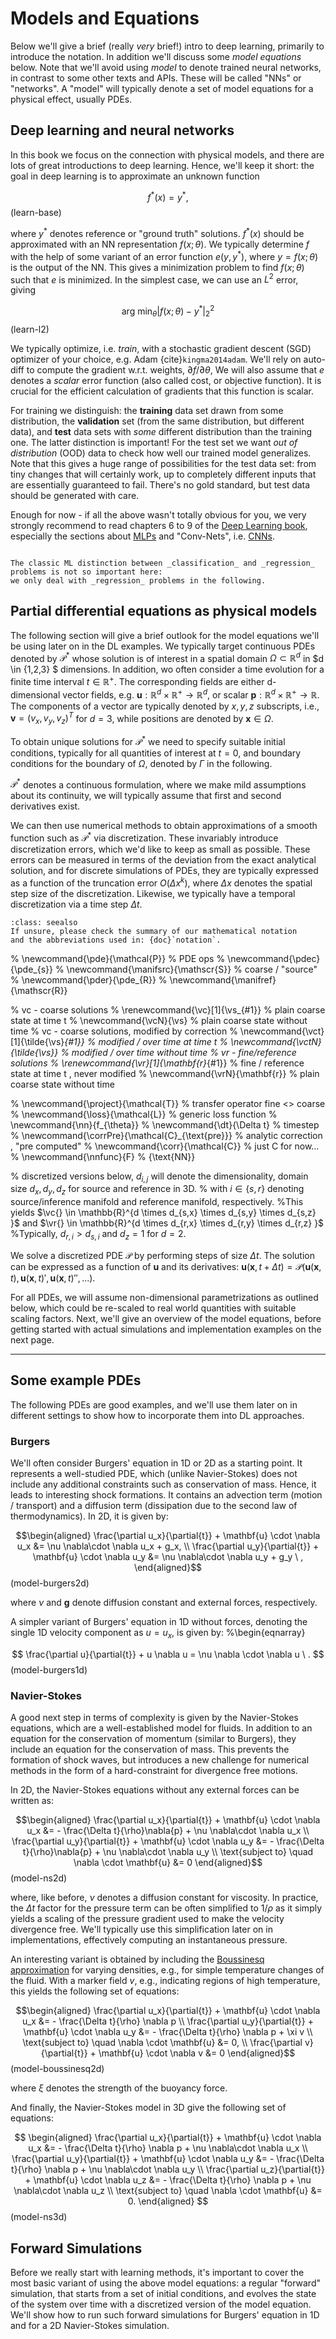 Models and Equations
============================

Below we'll give a brief (really _very_ brief!) intro to deep learning, primarily to introduce the notation.
In addition we'll discuss some _model equations_ below. Note that we'll avoid using _model_ to denote trained neural networks, in contrast to some other texts and APIs. These will be called "NNs" or "networks". A "model" will typically denote a set of model equations for a physical effect, usually PDEs. 

## Deep learning and neural networks

In this book we focus on the connection with physical
models, and there are lots of great introductions to deep learning. 
Hence, we'll keep it short: 
the goal in deep learning is to approximate an unknown function

$$
f^*(x) = y^* , 
$$ (learn-base) 

where $y^*$ denotes reference or "ground truth" solutions.
$f^*(x)$ should be approximated with an NN representation $f(x;\theta)$. We typically determine $f$ 
with the help of some variant of an error function $e(y,y^*)$, where $y=f(x;\theta)$ is the output
of the NN.
This gives a minimization problem to find $f(x;\theta)$ such that $e$ is minimized.
In the simplest case, we can use an $L^2$ error, giving

$$
\text{arg min}_{\theta} | f(x;\theta) - y^* |_2^2
$$ (learn-l2)

We typically optimize, i.e. _train_, 
with a stochastic gradient descent (SGD) optimizer of your choice, e.g. Adam {cite}`kingma2014adam`.
We'll rely on auto-diff to compute the gradient w.r.t. weights, $\partial f / \partial \theta$,
We will also assume that $e$ denotes a _scalar_ error function (also
called cost, or objective function).
It is crucial for the efficient calculation of gradients that this function is scalar.

<!-- general goal, minimize E for e(x,y) ... cf. eq. 8.1 from DLbook 
introduce scalar loss, always(!) scalar...  (also called *cost* or *objective* function) -->

For training we distinguish: the **training** data set drawn from some distribution, 
the **validation** set (from the same distribution, but different data),
and **test** data sets with _some_ different distribution than the training one.
The latter distinction is important! For the test set we want 
_out of distribution_ (OOD) data to check how well our trained model generalizes.
Note that this gives a huge range of possibilities for the test data set: 
from tiny changes that will certainly work,
up to completely different inputs that are essentially guaranteed to fail. 
There's no gold standard, but test data should be generated with care.

Enough for now - if all the above wasn't totally obvious for you, we very strongly recommend to 
read chapters 6 to 9 of the [Deep Learning book](https://www.deeplearningbook.org),
especially the sections about [MLPs](https://www.deeplearningbook.org/contents/mlp.html) 
and "Conv-Nets", i.e. [CNNs](https://www.deeplearningbook.org/contents/convnets.html).

```{note} Classification vs Regression

The classic ML distinction between _classification_ and _regression_ problems is not so important here:
we only deal with _regression_ problems in the following.

```

<!--
maximum likelihood estimation
Also interesting: from a math standpoint ''just'' non-linear optimization ...
-->

## Partial differential equations as physical models

The following section will give a brief outlook for the model equations
we'll be using later on in the DL examples.
We typically target continuous PDEs denoted by $\mathcal P^*$
whose solution is of interest in a spatial domain $\Omega \subset \mathbb{R}^d$ in $d \in {1,2,3} $ dimensions.
In addition, wo often consider a time evolution for a finite time interval $t \in \mathbb{R}^{+}$.
The corresponding fields are either d-dimensional vector fields, e.g. $\mathbf{u}: \mathbb{R}^d \times \mathbb{R}^{+} \rightarrow \mathbb{R}^d$, 
or scalar $\mathbf{p}: \mathbb{R}^d \times \mathbb{R}^{+} \rightarrow \mathbb{R}$.
The components of a vector are typically denoted by $x,y,z$ subscripts, i.e.,
$\mathbf{v} = (v_x, v_y, v_z)^T$ for $d=3$, while
positions are denoted by $\mathbf{x} \in \Omega$.

To obtain unique solutions for $\mathcal P^*$ we need to specify suitable
initial conditions, typically for all quantities of interest at $t=0$,
and boundary conditions for the boundary of $\Omega$, denoted by $\Gamma$ in 
the following.

$\mathcal P^*$ denotes
a continuous formulation, where we make mild assumptions about
its continuity, we will typically assume that first and second derivatives exist.

We can then use numerical methods to obtain approximations 
of a smooth function such as $\mathcal P^*$ via discretization. 
These invariably introduce discretization errors, which we'd like to keep as small as possible.
These errors can be measured in terms of the deviation from the exact analytical solution, 
and for discrete simulations of PDEs, they are typically expressed as a function of the truncation error 
$O( \Delta x^k )$, where $\Delta x$ denotes the spatial step size of the discretization.
Likewise, we typically have a temporal discretization via a time step $\Delta t$.

```{admonition} Notation and abbreviations
:class: seealso
If unsure, please check the summary of our mathematical notation
and the abbreviations used in: {doc}`notation`.
```

% \newcommand{\pde}{\mathcal{P}}         % PDE ops
% \newcommand{\pdec}{\pde_{s}}
% \newcommand{\manifsrc}{\mathscr{S}}    % coarse / "source"
% \newcommand{\pder}{\pde_{R}}
% \newcommand{\manifref}{\mathscr{R}}

% vc - coarse solutions
% \renewcommand{\vc}[1]{\vs_{#1}}            % plain coarse state at time t
% \newcommand{\vcN}{\vs}                     % plain coarse state without time 
% vc - coarse solutions, modified by correction
% \newcommand{\vct}[1]{\tilde{\vs}_{#1}}     % modified / over time at time t
% \newcommand{\vctN}{\tilde{\vs}}            % modified / over time without time
% vr - fine/reference solutions
% \renewcommand{\vr}[1]{\mathbf{r}_{#1}}            % fine / reference state at time t , never modified
% \newcommand{\vrN}{\mathbf{r}}                     % plain coarse state without time 

% \newcommand{\project}{\mathcal{T}}           % transfer operator fine <> coarse
% \newcommand{\loss}{\mathcal{L}}              % generic loss function
% \newcommand{\nn}{f_{\theta}}
% \newcommand{\dt}{\Delta t}                   % timestep
% \newcommand{\corrPre}{\mathcal{C}_{\text{pre}}}            % analytic correction , "pre computed"
% \newcommand{\corr}{\mathcal{C}}                         % just C for now...
% \newcommand{\nnfunc}{F} % {\text{NN}}

% discretized versions below, $d_{i,j}$ will denote the dimensionality, domain size $d_{x},d_{y},d_{z}$ for source and reference in 3D.
% with $i \in \{s,r\}$ denoting source/inference manifold and reference manifold, respectively.
%This yields $\vc{} \in \mathbb{R}^{d \times d_{s,x} \times d_{s,y} \times d_{s,z} }$ and $\vr{} \in \mathbb{R}^{d \times d_{r,x} \times d_{r,y} \times d_{r,z} }$
%Typically, $d_{r,i} > d_{s,i}$ and $d_{z}=1$ for $d=2$.

We solve a discretized PDE $\mathcal{P}$ by performing steps of size $\Delta t$.
The solution can be expressed as a function of $\mathbf{u}$ and its derivatives:
$\mathbf{u}(\mathbf{x},t+\Delta t) = 
\mathcal{P}(\mathbf{u}(\mathbf{x},t), \mathbf{u}(\mathbf{x},t)',\mathbf{u}(\mathbf{x},t)'',...)$.

For all PDEs, we will assume non-dimensional parametrizations as outlined below,
which could be re-scaled to real world quantities with suitable scaling factors.
Next, we'll give an overview of the model equations, before getting started
with actual simulations and implementation examples on the next page.

---

## Some example PDEs 

The following PDEs are good examples, and we'll use them later on in different settings to show how to incorporate them into DL approaches.

### Burgers

We'll often consider Burgers' equation 
in 1D or 2D as a starting point. 
It represents a well-studied PDE, which (unlike Navier-Stokes)
does not include any additional constraints such as conservation of mass. 
Hence, it leads to interesting shock formations.
It contains an advection term (motion / transport) and a diffusion term (dissipation due to the second law of thermodynamics).
In 2D, it is given by:

$$\begin{aligned}
  \frac{\partial u_x}{\partial{t}} + \mathbf{u} \cdot \nabla u_x &=
  \nu \nabla\cdot \nabla u_x + g_x, 
  \\
  \frac{\partial u_y}{\partial{t}} + \mathbf{u} \cdot \nabla u_y &=
  \nu \nabla\cdot \nabla u_y + g_y \ ,
\end{aligned}$$ (model-burgers2d)

where $\nu$ and $\mathbf{g}$ denote diffusion constant and external forces, respectively.

A simpler variant of Burgers' equation in 1D without forces, 
denoting the single 1D velocity component as $u = u_x$,
is given by:
%\begin{eqnarray}

$$
\frac{\partial u}{\partial{t}} + u \nabla u = \nu \nabla \cdot \nabla u \ . 
$$ (model-burgers1d)

### Navier-Stokes

A good next step in terms of complexity is given by the
Navier-Stokes equations, which are a well-established model for fluids.
In addition to an equation for the conservation of momentum (similar to Burgers),
they include an equation for the conservation of mass. This prevents the 
formation of shock waves, but introduces a new challenge for numerical methods
in the form of a hard-constraint for divergence free motions.

In 2D, the Navier-Stokes equations without any external forces can be written as:

$$\begin{aligned}
    \frac{\partial u_x}{\partial{t}} + \mathbf{u} \cdot \nabla u_x &=
    - \frac{\Delta t}{\rho}\nabla{p} + \nu \nabla\cdot \nabla u_x  
    \\
    \frac{\partial u_y}{\partial{t}} + \mathbf{u} \cdot \nabla u_y &=
    - \frac{\Delta t}{\rho}\nabla{p} + \nu \nabla\cdot \nabla u_y  
    \\
    \text{subject to} \quad \nabla \cdot \mathbf{u} &= 0
\end{aligned}$$ (model-ns2d)

where, like before, $\nu$ denotes a diffusion constant for viscosity.
In practice, the $\Delta t$ factor for the pressure term can be often simplified to
$1/\rho$ as it simply yields a scaling of the pressure gradient used to make
the velocity divergence free. We'll typically use this simplification later on 
in implementations, effectively computing an instantaneous pressure.

An interesting variant is obtained by including the 
[Boussinesq approximation](https://en.wikipedia.org/wiki/Boussinesq_approximation_(buoyancy))
for varying densities, e.g., for simple temperature changes of the fluid.
With a marker field $v$, e.g., indicating regions of high temperature,
this yields the following set of equations:

$$\begin{aligned}
  \frac{\partial u_x}{\partial{t}} + \mathbf{u} \cdot \nabla u_x &= - \frac{\Delta t}{\rho} \nabla p 
  \\
  \frac{\partial u_y}{\partial{t}} + \mathbf{u} \cdot \nabla u_y &= - \frac{\Delta t}{\rho} \nabla p + \xi v
  \\
  \text{subject to} \quad \nabla \cdot \mathbf{u} &= 0,
  \\
  \frac{\partial v}{\partial{t}} + \mathbf{u} \cdot \nabla v &= 0 
\end{aligned}$$ (model-boussinesq2d)

where $\xi$ denotes the strength of the buoyancy force.

And finally, the Navier-Stokes model in 3D give the following set of equations:

$$
\begin{aligned}
  \frac{\partial u_x}{\partial{t}} + \mathbf{u} \cdot \nabla u_x &= - \frac{\Delta t}{\rho} \nabla p + \nu \nabla\cdot \nabla u_x 
  \\
  \frac{\partial u_y}{\partial{t}} + \mathbf{u} \cdot \nabla u_y &= - \frac{\Delta t}{\rho} \nabla p + \nu \nabla\cdot \nabla u_y 
  \\
  \frac{\partial u_z}{\partial{t}} + \mathbf{u} \cdot \nabla u_z &= - \frac{\Delta t}{\rho} \nabla p + \nu \nabla\cdot \nabla u_z 
  \\
  \text{subject to} \quad \nabla \cdot \mathbf{u} &= 0.
\end{aligned}
$$ (model-ns3d)

## Forward Simulations

Before we really start with learning methods, it's important to cover the most basic variant of using the above model equations: a regular "forward" simulation, that starts from a set of initial conditions, and evolves the state of the system over time with a discretized version of the model equation. We'll show how to run such forward simulations for Burgers' equation in 1D and for a 2D Navier-Stokes simulation.
